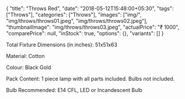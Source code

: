 {
    "title": "Throws Red",
    "date": "2018-05-12T15:48:00+05:30",
    "tags": ["Throws"],
    "categories": ["Throws"],
    "images": ["img/", "img/throws/throws01.jpeg", "img/throws/throws02.jpeg"],
    "thumbnailImage": "img/throws/throws03.jpeg",
    "actualPrice": "₹ 1000",
    "comparePrice": null,
    "inStock": true,
    "options": {},
    "variants": []
}

Total Fixture Dimensions (in inches): 51x51x63

Material: Cotton

Colour: Black Gold

Pack Content: 1 piece lamp with all parts included. Bulbs not included.

Bulb Recommended: E14 CFL, LED or Incandescent Bulb